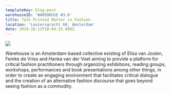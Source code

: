 ```yaml
---
templateKey: blog-post
warehouseID: 'WAREHOUSE #3.6'
title: Talk Printed Matter in Fashion
location: 'Looiersgracht 60, Amsterdam'
date: 2019-10-13T18:04:33.098Z
---
```

![](/img/2710756.jpg)

Warehouse is an Amsterdam-based collective existing of Elisa van Joolen, Femke de Vries and Hanka van der Voet aiming to provide a platform for critical fashion practitioners through organizing exhibitions, reading groups, workshops, performances and book presentations among other things, in order to create an engaging environment that facilitates critical dialogue and the creation of an alternative fashion discourse that goes beyond seeing fashion as a commodity.
